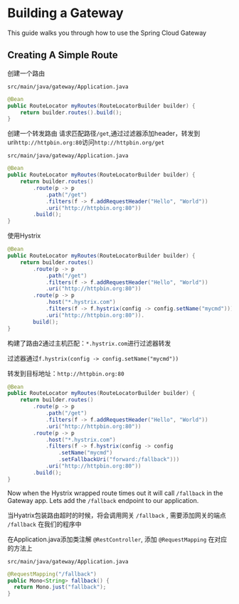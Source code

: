 

# Building a Gateway

This guide walks you through how to use the Spring Cloud Gateway

## Creating A Simple Route

创建一个路由

`src/main/java/gateway/Application.java`

```java
@Bean
public RouteLocator myRoutes(RouteLocatorBuilder builder) {
    return builder.routes().build();
}
```

创建一个转发路由
请求匹配路径`/get`,通过过滤器添加header，转发到uri`http://httpbin.org:80`访问`http://httpbin.org/get`

`src/main/java/gateway/Application.java`

```java
@Bean
public RouteLocator myRoutes(RouteLocatorBuilder builder) {
    return builder.routes()
        .route(p -> p
            .path("/get")
            .filters(f -> f.addRequestHeader("Hello", "World"))
            .uri("http://httpbin.org:80"))
        .build();
}
```

使用Hystrix

```java
@Bean
public RouteLocator myRoutes(RouteLocatorBuilder builder) {
    return builder.routes()
        .route(p -> p
            .path("/get")
            .filters(f -> f.addRequestHeader("Hello", "World"))
            .uri("http://httpbin.org:80"))
        .route(p -> p
            .host("*.hystrix.com")
            .filters(f -> f.hystrix(config -> config.setName("mycmd")))
            .uri("http://httpbin.org:80")).
        build();
}
```

构建了路由2通过主机匹配：`*.hystrix.com`进行过滤器转发

过滤器通过`f.hystrix(config -> config.setName("mycmd"))`

转发到目标地址：`http://httpbin.org:80`

```java
@Bean
public RouteLocator myRoutes(RouteLocatorBuilder builder) {
    return builder.routes()
        .route(p -> p
            .path("/get")
            .filters(f -> f.addRequestHeader("Hello", "World"))
            .uri("http://httpbin.org:80"))
        .route(p -> p
            .host("*.hystrix.com")
            .filters(f -> f.hystrix(config -> config
                .setName("mycmd")
                .setFallbackUri("forward:/fallback")))
            .uri("http://httpbin.org:80"))
        .build();
}
```

Now when the Hystrix wrapped route times out it will call `/fallback` in the Gateway app. Lets add the `/fallback` endpoint to our application.

当Hyatrix包装路由超时的时候，将会调用网关 `/fallback` , 需要添加网关的端点 `/fallback` 在我们的程序中

在Application.java添加类注解 `@RestController`, 添加 `@RequestMapping` 在对应的方法上

`src/main/java/gateway/Application.java`

```java
@RequestMapping("/fallback")
public Mono<String> fallback() {
  return Mono.just("fallback");
}
```
